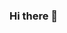 ### Hi there 👋

<!--
**TristonFelix/TristonFelix** is a ✨ _special_ ✨ repository because its `README.md` (this file) appears on your GitHub profile.
<!--
- 🔭 I’m currently working on ...
- 🌱 I’m currently learning ...
- 👯 I’m looking to collaborate on ...//
- 🤔 I’m looking for help with ...-->
<!-- - 💬 Ask me about Life, Projects im working on 
- 📫 How to reach me: <a href="https://twitter.com/TristonFelix">Twitter</a>
- 😄 Pronouns: He/Him
- ⚡ Fun fact: My ❤ is on the wrong side.
 -->
